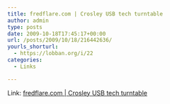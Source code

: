 ```yaml
---
title: fredflare.com | Crosley USB tech turntable
author: admin
type: posts
date: 2009-10-18T17:45:17+00:00
url: /posts/2009/10/18/216442636/
yourls_shorturl:
  - https://lobban.org/i/22
categories:
  - Links

---
```

Link: [fredflare.com | Crosley USB tech turntable][1]

 [1]: http://fredflare.com/customer/product.php?productid=5369&cat=254